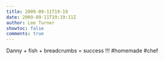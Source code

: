 ```yaml
---
title: 2009-09-11T19-19
date: 2009-09-11T19:19:11Z
author: Lee Turner
showtoc: false
comments: true
---
```


Danny + fish + breadcrumbs = success !!! #homemade #chef

